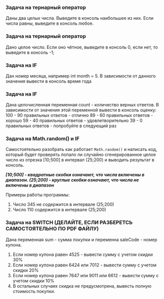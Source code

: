 ### Задача на тернарный оператор
Даны два целых числа. Выведите в консоль наибольшее из них. Если числа равны, выведите в консоль любое.


### Задача на тернарный оператор
Дано целое число. Если оно чётное, выведите в консоль 0, если нет, то выведите в консоль -1;


### Задача на IF
Дан номер месяца, например int month = 5. В зависимости от данного значения вывести в консоль время года


### Задача на IF

Дана целочисленная переменная count - количество верных ответов.
В зависимости от значения этой переменной вывести в консоль оценку:
100 - 90 правильных ответов - отлично
89 - 60 правильных ответов - хорошо
59 - 40 правильных ответов - удовлетворительно
39 - 0 правильных ответов - попробуйте в следующий раз


### Задача на Math.random() и IF

Самостоятельно разобрать как работает `Math.random()` и написать код, который будет проверять попало ли случайно
сгенерированное целое число из отрезка [10;500] в интервал (25;200) и выводить результат в консоль.

***[10;500] - квадратные скобки означают, что числа включены в диапазон. (25;200) - круглые скобки означают, что числа не включены в диапазон***

Примеры работы программы:
1. Число 345 не содержится в интервале (25;200)
2. Число 110 содержится в интервале (25;200)


### Задача на SWITCH (ДЕЛАЙТЕ, ЕСЛИ РАЗБЕРЕТСЬ САМОСТОЯТЕЛЬНО ПО PDF ФАЙЛУ)

Дана переменная sum - сумма покупки и переменна saleCode - номер купона.
1. Если номер купона равен 4525 - вывести сумму с учетом скидки 30%
2. Если номер купона равен 6424 или 7012 - вывести сумму с учетом скидки 20%
3. Если номер купона равен 7647 или 9011 или 6612 - вывести сумму с учетом скидки 10%
4. В остальных случаях скидка не предусмотрена, вывесть полную стоимость покупки.
